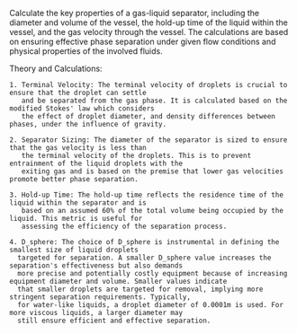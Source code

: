 
Calculate the key properties of a gas-liquid separator, including the diameter and volume of the vessel, the hold-up time of the liquid within the vessel, and the gas velocity through the vessel. The calculations are based on ensuring effective phase separation under given flow conditions and physical properties of the involved fluids.

Theory and Calculations:

    1. Terminal Velocity: The terminal velocity of droplets is crucial to ensure that the droplet can settle
       and be separated from the gas phase. It is calculated based on the modified Stokes' law which considers
       the effect of droplet diameter, and density differences between phases, under the influence of gravity.

    2. Separator Sizing: The diameter of the separator is sized to ensure that the gas velocity is less than
       the terminal velocity of the droplets. This is to prevent entrainment of the liquid droplets with the
       exiting gas and is based on the premise that lower gas velocities promote better phase separation.

    3. Hold-up Time: The hold-up time reflects the residence time of the liquid within the separator and is
       based on an assumed 60% of the total volume being occupied by the liquid. This metric is useful for
       assessing the efficiency of the separation process.
       
    4. D_sphere: The choice of D_sphere is instrumental in defining the smallest size of liquid droplets
      targeted for separation. A smaller D_sphere value increases the separation's effectiveness but also demands
      more precise and potentially costly equipment because of increasing equipment diameter and volume. Smaller values indicate
      that smaller droplets are targeted for removal, implying more stringent separation requirements. Typically,
      for water-like liquids, a droplet diameter of 0.0001m is used. For more viscous liquids, a larger diameter may
      still ensure efficient and effective separation.
